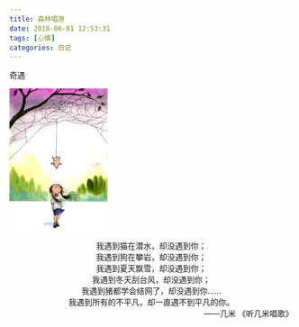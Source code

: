```yaml
---
title: 森林唱游 
date: 2018-06-01 12:53:31
tags: [心情]
categories: 日记
---
```

奇遇
<!-- more -->
![图](/18-6-01/遇见你.jpg)
<div align="center">我遇到猫在潜水，却没遇到你；</div><div align="center">我遇到狗在攀岩，却没遇到你；</div><div align="center">我遇到夏天飘雪，却没遇到你；</div><div align="center">我遇到冬天刮台风，却没遇到你；</div><div align="center">我遇到猪都学会结网了，却没遇到你……</div><div align="center">我遇到所有的不平凡，却一直遇不到平凡的你。</div><div align="right">——几米 《听几米唱歌》</div>

